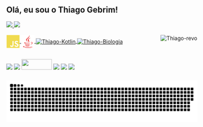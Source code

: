 ## Olá, eu sou o Thiago Gebrim! 
 <div>
  <a href="https://github.com/thiagogebrimm">
  <img height="180em" src="https://github-readme-stats.vercel.app/api?username=thiagogebrimm&show_icons=true&theme=dark&include_all_commits=true&count_private=true"/>
  <img height="120em" src="https://github-readme-stats.vercel.app/api/top-langs/?username=thiagogebrim&layout=compact&langs_count=5&theme=dark"/>
</div>
<div style="display: inline_block"><br>
  <img align="center" alt="Thiago-Js" height="35" width="35" src="https://raw.githubusercontent.com/devicons/devicon/master/icons/javascript/javascript-plain.svg">
  <img align="center" alt="Thiago-Java" height="35" width="35" src="https://raw.githubusercontent.com/devicons/devicon/master/icons/java/java-plain.svg">
  <img align="center" alt="Thiago-Kotlin" height="30" width="35" src="https://cdn.jsdelivr.net/gh/devicons/devicon/icons/kotlin/kotlin-original.svg">
  <img align="center" alt="Thiago-Biologia" height="35" width="35" src="https://imgur.com/1eBxhx0.png">
  <a href="https://rederevo.com" target="_blank"><img align="right" alt="Thiago-revo" height="120" src="https://i.imgur.com/Hu3AcY0.png">
</div>
  
  ##
 
<div> 
  <a href="https://www.youtube.com/channel/UC9j_5RH3wx8fBcudLGFSD9w" target="_blank"><img src="https://img.shields.io/badge/YouTube-FF0000?style=for-the-badge&logo=youtube&logoColor=white" target="_blank"></a>
  <a href="https://instagram.com/thiagogebrimm" target="_blank"><img src="https://img.shields.io/badge/-Instagram-%23E4405F?style=for-the-badge&logo=instagram&logoColor=white" target="_blank"></a>
 	<a href="https://twitter.com/ThiagoGebrim" target="_blank"><img height="28" width="80" src="https://img.shields.io/badge/Twitter-1DA1F2?style=for-the-badge&logo=twitter&logoColor=white" target="_blank"></a>
 <a href="https://discord.gg/rederevo" target="_blank"><img src="https://img.shields.io/badge/Discord-7289DA?style=for-the-badge&logo=discord&logoColor=white" target="_blank"></a> 
  <a href = "mailto:thiagogebrimm@gmail.com"><img src="https://img.shields.io/badge/-Gmail-%23333?style=for-the-badge&logo=gmail&logoColor=white" target="_blank"></a>
  <a href="https://www.linkedin.com/in/thiago-gebrim-67b88246" target="_blank"><img src="https://img.shields.io/badge/-LinkedIn-%230077B5?style=for-the-badge&logo=linkedin&logoColor=white" target="_blank"></a>
 
  ![Snake animation](https://github.com/thiagogebrimm/thiagogebrimm/blob/output/github-contribution-grid-snake.svg)
 
</div>
